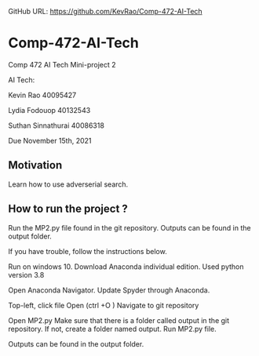 GitHub URL: https://github.com/KevRao/Comp-472-AI-Tech
# Comp-472-AI-Tech

Comp 472 AI Tech Mini-project 2


AI Tech:

Kevin Rao 40095427

Lydia Fodouop 40132543

Suthan Sinnathurai 40086318

Due November 15th, 2021



## Motivation
Learn how to use adverserial search.

## How to run the project ?

Run the MP2.py file found in the git repository.
Outputs can be found in the output folder. 

If you have trouble, follow the instructions below.

Run on windows 10.
Download Anaconda individual edition.
Used python version 3.8

Open Anaconda Navigator.
Update Spyder through Anaconda.

Top-left, click file Open (ctrl +O )
Navigate to git repository

Open MP2.py
Make sure that there is a folder called output in the git repository. If not, create a folder named output.
Run MP2.py file. 

Outputs can be found in the output folder.




